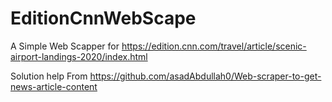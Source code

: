 # EditionCnnWebScape

A Simple Web Scapper for https://edition.cnn.com/travel/article/scenic-airport-landings-2020/index.html

Solution help From https://github.com/asadAbdullah0/Web-scraper-to-get-news-article-content
